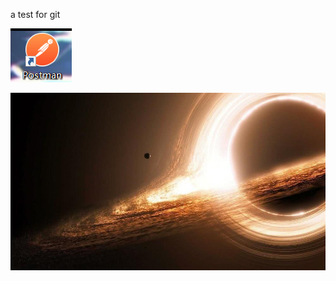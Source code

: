 a test for git

![](a.png)

![](https://github.com/raidenattro/raidenattro/blob/main/test/b.png?raw=true)
